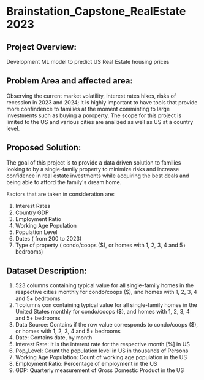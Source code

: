 # Brainstation_Capstone_RealEstate 2023

## Project Overview:
Development ML model to predict US Real Estate housing prices 

## Problem Area and affected area: 
Observing the current market volatility, interest rates hikes, risks of recession in 2023 and 2024; it is highly important to have tools that provide more confindence to families at the moment comminting to large investments such as buying a poroperty.
The scope for this project is limited to the US and various cities are analized as well as US at a country level.

##  Proposed Solution:
The goal of this project is to provide a data driven solution to families looking to by a single-family property to minimize risks and increase confidence in real estate investments while acquiring the best deals and being able to afford the family's dream home.

Factors that are taken in consideration are:
1. Interest Rates
2. Country GDP
3. Employment Ratio
4. Working Age Population
5. Population Level
6. Dates ( from 200 to 2023)
7. Type of property ( condo/coops ($),  or homes with 1, 2, 3, 4 and 5+ bedrooms)

## Dataset Description:
1. 523 columns containing typical value for all single-family homes in the respective cities monthly for condo/coops ($), and homes with 1, 2, 3, 4 and 5+ bedrooms
2. 1 columns con containing typical value for all single-family homes in the United States monthly for condo/coops ($), and homes with 1, 2, 3, 4 and 5+ bedrooms
3. Data Source: Contains if the row value corresponds to condo/coops ($),  or homes with 1, 2, 3, 4 and 5+ bedrooms
4. Date: Contains date, by month
5. Interest Rate: It is the interest rate for the respective month [%] in US
6. Pop_Level: Count the population level in US in thousands of Persons
7. Working Age Population: Count of working age population in the US
8. Employment Ratio: Percentage of employment in the US
9. GDP: Quarterly measurement of Gross Domestic Product in the US


